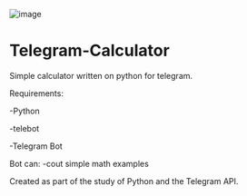 ![image](https://github.com/user-attachments/assets/4ba344fe-cac4-4e03-a84d-045a3f7fbe16)
# Telegram-Calculator
Simple calculator written on python for telegram.


Requirements: 


-Python 


-telebot 


-Telegram Bot 


Bot can: 
-cout simple math examples



Created as part of the study of Python and the Telegram API.
